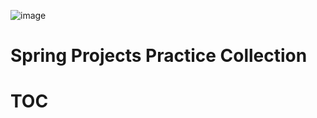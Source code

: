 ![image](https://user-images.githubusercontent.com/84486286/216770986-6679f125-8c60-40cf-b061-3a0f14df9c4f.png)
# Spring Projects Practice Collection
# TOC


